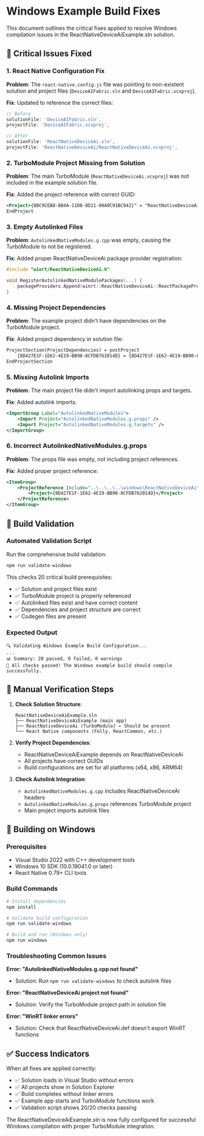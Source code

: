 # Windows Example Build Fixes

This document outlines the critical fixes applied to resolve Windows compilation issues in the ReactNativeDeviceAiExample.sln solution.

## 🔧 Critical Issues Fixed

### 1. **React Native Configuration Fix**
**Problem**: The `react-native.config.js` file was pointing to non-existent solution and project files (`DeviceAIFabric.sln` and `DeviceAIFabric.vcxproj`).

**Fix**: Updated to reference the correct files:
```javascript
// Before
solutionFile: 'DeviceAIFabric.sln',
projectFile: 'DeviceAIFabric.vcxproj',

// After  
solutionFile: 'ReactNativeDeviceAi.sln',
projectFile: 'ReactNativeDeviceAi/ReactNativeDeviceAi.vcxproj',
```

### 2. **TurboModule Project Missing from Solution**
**Problem**: The main TurboModule (`ReactNativeDeviceAi.vcxproj`) was not included in the example solution file.

**Fix**: Added the project reference with correct GUID:
```xml
<Project>{8BC9CEB8-8B4A-11D0-8D11-00A0C91BC942}" = "ReactNativeDeviceAi", "..\..\windows\ReactNativeDeviceAi\ReactNativeDeviceAi.vcxproj", "{8D427E1F-1E62-4E19-BB90-8CFDB762014D}"
EndProject
```

### 3. **Empty Autolinked Files**
**Problem**: `AutolinkedNativeModules.g.cpp` was empty, causing the TurboModule to not be registered.

**Fix**: Added proper ReactNativeDeviceAi package provider registration:
```cpp
#include "winrt/ReactNativeDeviceAi.h"

void RegisterAutolinkedNativeModulePackages(...) {
    packageProviders.Append(winrt::ReactNativeDeviceAi::ReactPackageProvider());
}
```

### 4. **Missing Project Dependencies** 
**Problem**: The example project didn't have dependencies on the TurboModule project.

**Fix**: Added project dependency in solution file:
```xml
ProjectSection(ProjectDependencies) = postProject
    {8D427E1F-1E62-4E19-BB90-8CFDB762014D} = {8D427E1F-1E62-4E19-BB90-8CFDB762014D}
EndProjectSection
```

### 5. **Missing Autolink Imports**
**Problem**: The main project file didn't import autolinking props and targets.

**Fix**: Added autolink imports:
```xml
<ImportGroup Label="AutolinkedNativeModules">
    <Import Project="AutolinkedNativeModules.g.props" />
    <Import Project="AutolinkedNativeModules.g.targets" />
</ImportGroup>
```

### 6. **Incorrect AutolinkedNativeModules.g.props**
**Problem**: The props file was empty, not including project references.

**Fix**: Added proper project reference:
```xml
<ItemGroup>
    <ProjectReference Include="..\..\..\..\windows\ReactNativeDeviceAi\ReactNativeDeviceAi.vcxproj">
        <Project>{8D427E1F-1E62-4E19-BB90-8CFDB762014D}</Project>
    </ProjectReference>
</ItemGroup>
```

## 🎯 Build Validation

### Automated Validation Script
Run the comprehensive build validation:
```bash
npm run validate-windows
```

This checks 20 critical build prerequisites:
- ✅ Solution and project files exist
- ✅ TurboModule project is properly referenced
- ✅ Autolinked files exist and have correct content
- ✅ Dependencies and project structure are correct
- ✅ Codegen files are present

### Expected Output
```
🔍 Validating Windows Example Build Configuration...
...
📊 Summary: 20 passed, 0 failed, 0 warnings
🎉 All checks passed! The Windows example build should compile successfully.
```

## 📝 Manual Verification Steps

1. **Check Solution Structure**:
   ```
   ReactNativeDeviceAiExample.sln
   ├── ReactNativeDeviceAiExample (main app)
   ├── ReactNativeDeviceAi (TurboModule) ← Should be present
   └── React Native components (Folly, ReactCommon, etc.)
   ```

2. **Verify Project Dependencies**:
   - ReactNativeDeviceAiExample depends on ReactNativeDeviceAi
   - All projects have correct GUIDs
   - Build configurations are set for all platforms (x64, x86, ARM64)

3. **Check Autolink Integration**:
   - `AutolinkedNativeModules.g.cpp` includes ReactNativeDeviceAi headers
   - `AutolinkedNativeModules.g.props` references TurboModule project
   - Main project imports autolink files

## 🚀 Building on Windows

### Prerequisites
- Visual Studio 2022 with C++ development tools
- Windows 10 SDK (10.0.19041.0 or later)
- React Native 0.79+ CLI tools

### Build Commands
```bash
# Install dependencies
npm install

# Validate build configuration
npm run validate-windows

# Build and run (Windows only)
npm run windows
```

### Troubleshooting Common Issues

**Error: "AutolinkedNativeModules.g.cpp not found"**
- Solution: Run `npm run validate-windows` to check autolink files

**Error: "ReactNativeDeviceAi project not found"**  
- Solution: Verify the TurboModule project path in solution file

**Error: "WinRT linker errors"**
- Solution: Check that ReactNativeDeviceAi.def doesn't export WinRT functions

## ✅ Success Indicators

When all fixes are applied correctly:
- ✅ Solution loads in Visual Studio without errors
- ✅ All projects show in Solution Explorer
- ✅ Build completes without linker errors
- ✅ Example app starts and TurboModule functions work
- ✅ Validation script shows 20/20 checks passing

The ReactNativeDeviceAiExample.sln is now fully configured for successful Windows compilation with proper TurboModule integration.
